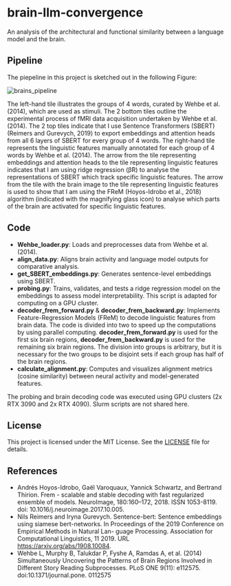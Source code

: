 # brain-llm-convergence
An analysis of the architectural and functional similarity between a language model and the brain. 



## Pipeline
The piepeline in this project is sketched out in the following Figure:

![brains_pipeline](https://github.com/user-attachments/assets/fe180f18-6fc9-4733-8eb1-c519f3c0893b)

The left-hand tile illustrates the groups of 4 words, curated by Wehbe et al. (2014), which are used as stimuli. The 2 bottom tiles outline the experimental process of fMRI data acquisition undertaken by Wehbe et al. (2014). The 2 top tiles indicate that I use Sentence Transformers (SBERT) (Reimers and Gurevych, 2019) to export embeddings and attention heads from all 6 layers of SBERT for every group of 4 words. The right-hand tile represents the linguistic features manually annotated for each group of 4 words by Wehbe et al. (2014). The arrow from the tile representing embeddings and attention heads to the tile representing linguistic features indicates that I am using ridge regression (β̂R) to analyse the representations of SBERT which track specific linguistic features. The arrow from the tile with the brain image to the tile representing linguistic features is used to show that I am using the FReM (Hoyos-Idrobo et al., 2018) algorithm (indicated with the magnifying glass icon) to analyse which parts of the brain are activated for specific linguistic features.

## Code
- **Wehbe_loader.py**: Loads and preprocesses data from Wehbe et al. (2014).
- **align_data.py**: Aligns brain activity and language model outputs for comparative analysis.
- **get_SBERT_embeddings.py**: Generates sentence-level embeddings using SBERT.
- **probing.py**: Trains, validates, and tests a ridge regression model on the embeddings to assess model interpretability. This script is adapted for computing on a GPU cluster.
- **decoder_frem_forward.py** & **decoder_frem_backward.py**: Implements Feature-Regression Models (FReM) to decode linguistic features from brain data. The code is divided into two to speed up the computations by using parallel computing. **decoder_frem_forward.py** is used for the first six brain regions, **decoder_frem_backward.py** is used for the remaining six brain regions. The division into groups is arbitrary, but it is necessary for the two groups to be disjoint sets if each group has half of the brain regions.
- **calculate_alignment.py**: Computes and visualizes alignment metrics (cosine similarity) between neural activity and model-generated features.

The probing and brain decoding code was executed using GPU clusters (2x RTX 3090 and 2x RTX 4090). Slurm scripts are not shared here. 

## License
This project is licensed under the MIT License. See the [LICENSE](LICENSE) file for details.

## References
- Andrés Hoyos-Idrobo, Gaël Varoquaux, Yannick Schwartz, and Bertrand Thirion. Frem - scalable and stable decoding with fast regularized ensemble of models. NeuroImage, 180:160–172, 2018. ISSN 1053-8119. doi: 10.1016/j.neuroimage.2017.10.005.
- Nils Reimers and Iryna Gurevych. Sentence-bert: Sentence embeddings using siamese bert-networks. In Proceedings of the 2019 Conference on Empirical Methods in Natural Lan-
guage Processing. Association for Computational Linguistics, 11 2019. URL https://arxiv.org/abs/1908.10084.
- Wehbe L, Murphy B, Talukdar P, Fyshe A, Ramdas A, et al. (2014) Simultaneously Uncovering the Patterns of Brain Regions Involved in Different Story Reading Subprocesses. PLoS ONE 9(11): e112575. doi:10.1371/journal.pone. 0112575
